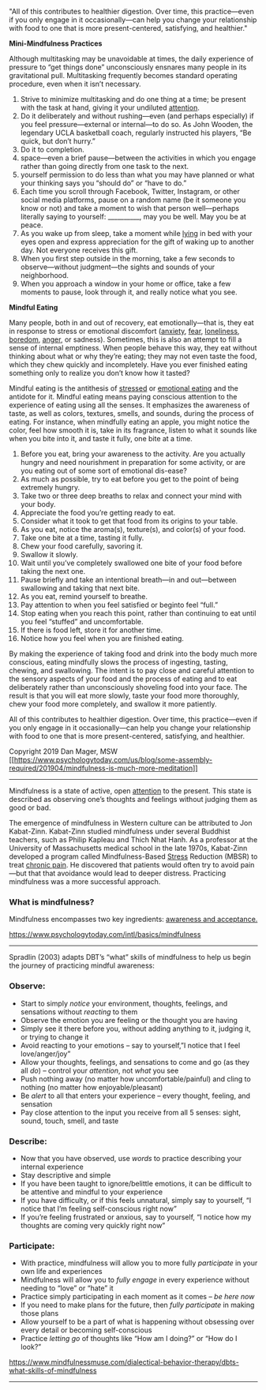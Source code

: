 "All of this contributes to healthier digestion. Over time, this practice—even if you only engage in it occasionally—can help you change your relationship with food to one that is more present-centered, satisfying, and healthier." 

**Mini-Mindfulness Practices**

Although multitasking may be unavoidable at times, the daily experience of pressure to “get things done” unconsciously ensnares many people in its gravitational pull. Multitasking frequently becomes standard operating procedure, even when it isn’t necessary.

1.  Strive to minimize multitasking and do one thing at a time; be present with the task at hand, giving it your undiluted [attention](https://www.psychologytoday.com/us/basics/attention "Psychology Today looks at attention").
2.  Do it deliberately and without rushing—even (and perhaps especially) if you feel pressure—external or internal—to do so. As John Wooden, the legendary UCLA basketball coach, regularly instructed his players, “Be quick, but don’t hurry.”
3.  Do it to completion.
4.  space—even a brief pause—between the activities in which you engage rather than going directly from one task to the next.
5.  yourself permission to do less than what you may have planned or what your thinking says you “should do” or “have to do.”
6.  Each time you scroll through Facebook, Twitter, Instagram, or other social media platforms, pause on a random name (be it someone you know or not) and take a moment to wish that person well—perhaps literally saying to yourself: __________, may you be well. May you be at peace.
7.  As you wake up from sleep, take a moment while [lying](https://www.psychologytoday.com/us/basics/deception "Psychology Today looks at lying") in bed with your eyes open and express appreciation for the gift of waking up to another day. Not everyone receives this gift.
8.  When you first step outside in the morning, take a few seconds to observe—without judgment—the sights and sounds of your neighborhood.
9.  When you approach a window in your home or office, take a few moments to pause, look through it, and really notice what you see.

**Mindful Eating**

Many people, both in and out of recovery, eat emotionally—that is, they eat in response to stress or emotional discomfort ([anxiety](https://www.psychologytoday.com/us/basics/anxiety "Psychology Today looks at anxiety"), [fear](https://www.psychologytoday.com/us/basics/fear "Psychology Today looks at fear"), [loneliness](https://www.psychologytoday.com/us/basics/loneliness "Psychology Today looks at loneliness"), [boredom](https://www.psychologytoday.com/us/basics/boredom "Psychology Today looks at boredom"), [anger](https://www.psychologytoday.com/us/basics/anger "Psychology Today looks at anger"), or sadness). Sometimes, this is also an attempt to fill a sense of internal emptiness. When people behave this way, they eat without thinking about what or why they’re eating; they may not even taste the food, which they chew quickly and incompletely. Have you ever finished eating something only to realize you don’t know how it tasted?

Mindful eating is the antithesis of [stressed](https://www.psychologytoday.com/us/basics/stress "Psychology Today looks at stressed") or [emotional eating](https://www.psychologytoday.com/us/basics/appetite "Psychology Today looks at emotional eating") and the antidote for it. Mindful eating means paying conscious attention to the experience of eating using all the senses. It emphasizes the awareness of taste, as well as colors, textures, smells, and sounds, during the process of eating. For instance, when mindfully eating an apple, you might notice the color, feel how smooth it is, take in its fragrance, listen to what it sounds like when you bite into it, and taste it fully, one bite at a time.

1.  Before you eat, bring your awareness to the activity. Are you actually hungry and need nourishment in preparation for some activity, or are you eating out of some sort of emotional dis-ease?
2.  As much as possible, try to eat before you get to the point of being extremely hungry.
3.  Take two or three deep breaths to relax and connect your mind with your body.
4.  Appreciate the food you’re getting ready to eat.
5.  Consider what it took to get that food from its origins to your table.
6.  As you eat, notice the aroma(s), texture(s), and color(s) of your food.
7.  Take one bite at a time, tasting it fully.
8.  Chew your food carefully, savoring it.
9.  Swallow it slowly.
10.  Wait until you’ve completely swallowed one bite of your food before taking the next one.
11.  Pause briefly and take an intentional breath—in and out—between swallowing and taking that next bite.
12.  As you eat, remind yourself to breathe.
13.  Pay attention to when you feel satisfied or beginto feel “full.”
14.  Stop eating when you reach this point, rather than continuing to eat until you feel “stuffed” and uncomfortable.
15.  If there is food left, store it for another time.
16.  Notice how you feel when you are finished eating.

By making the experience of taking food and drink into the body much more conscious, eating mindfully slows the process of ingesting, tasting, chewing, and swallowing. The intent is to pay close and careful attention to the sensory aspects of your food and the process of eating and to eat deliberately rather than unconsciously shoveling food into your face. The result is that you will eat more slowly, taste your food more thoroughly, chew your food more completely, and swallow it more patiently.

All of this contributes to healthier digestion. Over time, this practice—even if you only engage in it occasionally—can help you change your relationship with food to one that is more present-centered, satisfying, and healthier.

Copyright 2019 Dan Mager, MSW 
[[https://www.psychologytoday.com/us/blog/some-assembly-required/201904/mindfulness-is-much-more-meditation]]

---

Mindfulness is a state of active, open [attention](https://www.psychologytoday.com/intl/basics/attention "Psychology Today looks at attention") to the present. This state is described as observing one’s thoughts and feelings without judging them as good or bad.

The emergence of mindfulness in Western culture can be attributed to Jon Kabat-Zinn. Kabat-Zinn studied mindfulness under several Buddhist teachers, such as Philip Kapleau and Thich Nhat Hanh. As a professor at the University of Massachusetts medical school in the late 1970s, Kabat-Zinn developed a program called Mindfulness-Based [Stress](https://www.psychologytoday.com/intl/basics/stress "Psychology Today looks at Stress") Reduction (MBSR) to treat [chronic pain](https://www.psychologytoday.com/intl/basics/chronic-pain "Psychology Today looks at chronic pain"). He discovered that patients would often try to avoid pain—but that that avoidance would lead to deeper distress. Practicing mindfulness was a more successful approach.

### What is mindfulness?

Mindfulness encompasses two key ingredients: [awareness and acceptance.](https://www.psychologytoday.com/us/blog/theory-knowledge/201502/what-is-mindfulness-and-how-does-it-work)



https://www.psychologytoday.com/intl/basics/mindfulness


---
Spradlin (2003) adapts DBT’s “what” skills of mindfulness to help us begin the journey of practicing mindful awareness: 
### **Observe:**

-   Start to simply _notice_ your environment, thoughts, feelings, and sensations without _reacting_ to them
-   Observe the emotion you are feeling or the thought you are having
-   Simply see it there before you, without adding anything to it, judging it, or trying to change it
-   Avoid reacting to your emotions – say to yourself,”I notice that I feel love/anger/joy”
-   Allow your thoughts, feelings, and sensations to come and go (as they all _do_) – control your _attention_, not _what_ you see
-   Push nothing away (no matter how uncomfortable/painful) and cling to nothing (no matter how enjoyable/pleasant)
-   Be _alert_ to all that enters your experience – every thought, feeling, and sensation
-   Pay close attention to the input you receive from all 5 senses: sight, sound, touch, smell, and taste

### **Describe:**

-   Now that you have observed, use _words_ to practice describing your internal experience
-   Stay descriptive and simple
-   If you have been taught to ignore/belittle emotions, it can be difficult to be attentive and mindful to your experience
-   If you have difficulty, or if this feels unnatural, simply say to yourself, “I notice that I’m feeling self-conscious right now”
-   If you’re feeling frustrated or anxious, say to yourself, “I notice how my thoughts are coming very quickly right now”

### **Participate:**

-   With practice, mindfulness will allow you to more fully _participate_ in your own life and experiences
-   Mindfulness will allow you to _fully engage_ in every experience without needing to “love” or “hate” it
-   Practice simply participating in each moment as it comes – _be here now_
-   If you need to make plans for the future, then _fully participate_ in making those plans
-   Allow yourself to be a part of what is happening without obsessing over every detail or becoming self-conscious
-   Practice _letting go_ of thoughts like “How am I doing?” or “How do I look?”

https://www.mindfulnessmuse.com/dialectical-behavior-therapy/dbts-what-skills-of-mindfulness


--- 

